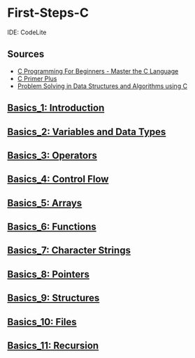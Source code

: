 # First-Steps-C

IDE: CodeLite

## Sources
- [C Programming For Beginners - Master the C Language](https://www.udemy.com/course/c-programming-for-beginners-/)
- [C Primer Plus](https://www.oreilly.com/library/view/c-primer-plus/9780133432398/)
- [Problem Solving in Data Structures and Algorithms using C](https://www.amazon.com/Problem-Solving-Structures-Algorithms-Using-dp-935620280X/dp/935620280X/ref=dp_ob_image_bk)

## [Basics_1: Introduction](https://github.com/asofcs/First-Steps-C/tree/b1-introduction)

## [Basics_2: Variables and Data Types](https://github.com/asofcs/First-Steps-C/tree/b2-variables-and-data-types)

## [Basics_3: Operators](https://github.com/asofcs/First-Steps-C/tree/b3-operators)

## [Basics_4: Control Flow](https://github.com/asofcs/First-Steps-C/tree/b4-control-flow)

## [Basics_5: Arrays](https://github.com/asofcs/First-Steps-C/tree/b5-arrays)

## [Basics_6: Functions](https://github.com/asofcs/First-Steps-C/tree/b6-functions)

## [Basics_7: Character Strings](https://github.com/asofcs/First-Steps-C/tree/b7-character-strings)

## [Basics_8: Pointers](https://github.com/asofcs/First-Steps-C/tree/b8-pointers)

## [Basics_9: Structures](https://github.com/asofcs/First-Steps-C/tree/b9-structures)

## [Basics_10: Files](https://github.com/asofcs/First-Steps-C/tree/b10-files)

## [Basics_11: Recursion](https://github.com/asofcs/First-Steps-C/tree/b11-recursion)


